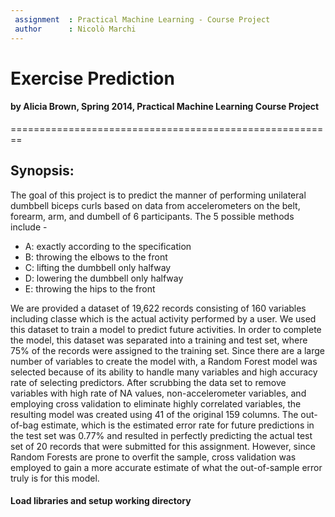 ```yaml
---
 assignment  : Practical Machine Learning - Course Project
 author      : Nicolò Marchi
---
```


# Exercise Prediction
#### by Alicia Brown, Spring 2014, Practical Machine Learning Course Project
========================================================

## Synopsis: 
The goal of this project is to predict the manner of performing unilateral dumbbell biceps curls based on data from accelerometers on the belt, forearm, arm, and dumbell of 6 participants. The 5 possible methods include -
* A: exactly according to the specification 
* B: throwing the elbows to the front
* C: lifting the dumbbell only halfway 
* D: lowering the dumbbell only halfway
* E: throwing the hips to the front

We are provided a dataset of 19,622 records consisting of 160 variables including classe which is the actual activity performed by a user. We used this dataset to train a model to predict future activities. In order to complete the model, this dataset was separated into a training and test set, where 75% of the records were assigned to the training set. Since there are a large number of variables to create the model with, a Random Forest model was selected because of its ability to handle many variables and high accuracy rate of selecting predictors. After scrubbing the data set to remove variables with high rate of NA values, non-accelerometer variables, and employing cross validation to eliminate highly correlated variables, the resulting model was created using 41 of the original 159 columns. The out-of-bag estimate, which is the estimated error rate for future predictions in the test set was 0.77% and resulted in perfectly predicting the actual test set of 20 records that were submitted for this assignment. However, since Random Forests are prone to overfit the sample, cross validation was employed to gain a more accurate estimate of what the out-of-sample error truly is for this model.

#### Load libraries and setup working directory
